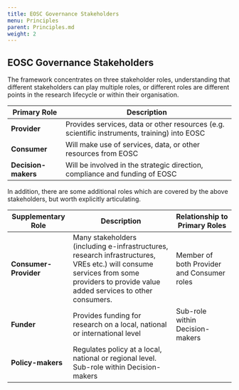 ```yaml
---
title: EOSC Governance Stakeholders
menu: Principles
parent: Principles.md
weight: 2
---
```


EOSC Governance Stakeholders
--------------------------

The framework concentrates on three stakeholder roles, understanding that different stakeholders can play multiple roles, or different roles are different points in the research lifecycle or within their organisation.

| Primary Role| Description |
|-------------|-------------|
| **Provider** | Provides services, data or other resources (e.g. scientific instruments, training) into EOSC |
| **Consumer** | Will make use of services, data, or other resources from EOSC |
| **Decision-makers** | Will be involved in the strategic direction, compliance and funding of EOSC |

In addition, there are some additional roles which are covered by the above stakeholders, but worth explicitly articulating.

| Supplementary Role | Description | Relationship to Primary Roles |
|--------------------|-------------|-------------------------------|
| **Consumer-Provider** | Many stakeholders (including e-infrastructures, research infrastructures, VREs etc.) will consume services from some providers to provide value added services to other consumers. | Member of both Provider and Consumer roles |
| **Funder** | Provides funding for research on a local, national or international level | Sub-role within Decision-makers |
| **Policy-makers** | Regulates policy at a local, national or regional level.	Sub-role within Decision-makers |
